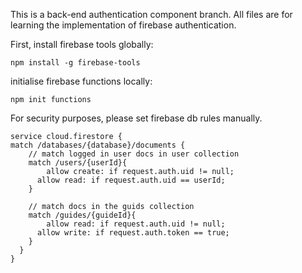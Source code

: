 This is a back-end authentication component branch.
All files are for learning the implementation of firebase authentication.

First, install firebase tools globally:
```
npm install -g firebase-tools
```

initialise firebase functions locally:
```
npm init functions
```

For security purposes, please set firebase db rules manually.
```
service cloud.firestore {
match /databases/{database}/documents {
    // match logged in user docs in user collection
    match /users/{userId}{
    	allow create: if request.auth.uid != null;
      allow read: if request.auth.uid == userId;
    }
    
    // match docs in the guids collection
    match /guides/{guideId}{
    	allow read: if request.auth.uid != null;
      allow write: if request.auth.token == true;
    }
  }
}
```
